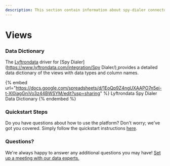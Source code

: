 ```yaml
---
description: This section contain information about spy-dialer connector views information
---
```


# Views

### Data Dictionary

The [Lyftrondata](https://www.lyftrondata.com/) driver for [Spy Dialer](https://www.lyftrondata.com/integration/Spy Dialer/)[ ](https://www.lyftrondata.com/integration/spy-dialer/)provides a detailed data dictionary of the views with data types and column names.

{% embed url="https://docs.google.com/spreadsheets/d/1EoQp9Z4ngUXAAPO7n5ei-t-Xl0iagGniVo3z44BWSYM/edit?usp=sharing" %}
Lyftrondata Spy Dialer Data Dictionary
{% endembed %}

### Quickstart Steps

Do you have questions about how to use the platform? Don't worry; we've got you covered. Simply follow the quickstart instructions [here](../../../../quickstart-steps.md).

### Questions? <a href="#questions" id="questions"></a>

We're always happy to answer any additional questions you may have! [Set up a meeting with our data experts.](https://www.lyftrondata.com/book-a-meeting/)


